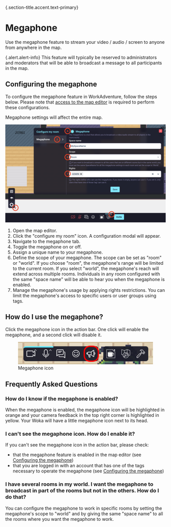 {.section-title.accent.text-primary}
# Megaphone

Use the megaphone feature to stream your video / audio / screen to anyone from anywhere in the map.

{.alert.alert-info}
This feature will typically be reserved to administrators and moderators that will be able to broadcast a message
to all participants in the map.

## Configuring the megaphone

To configure the megaphone feature in WorkAdventure, follow the steps below.
Please note that [access to the map editor](access.md) is required to perform these configurations.

Megaphone settings will affect the entire map.

<div class="row">
    <div class="col">
        <img src="../images/megaphone_general.png" class="figure-img img-fluid rounded" alt="" />
    </div>
</div>

1. Open the map editor.
2. Click the "configure my room" icon. A configuration modal will appear.
3. Navigate to the megaphone tab.
4. Toggle the megaphone on or off.
5. Assign a unique name to your megaphone.
6. Define the scope of your megaphone. The scope can be set as "room" or "world". If you choose "room", the megaphone's range will be limited to the current room. If you select "world", the megaphone's reach will extend across multiple rooms. Individuals in any room configured with the same "space name" will be able to hear you when the megaphone is enabled.
7. Manage the megaphone's usage by applying rights restrictions. You can limit the megaphone's access to specific users or user groups using tags.

## How do I use the megaphone?

Click the megaphone icon in the action bar.
One click will enable the megaphone, and a second click will disable it.

<div class="text-center">
    <figure class="figure">
        <img src="../images/editor/megaphone-icon.png" class="figure-img img-fluid rounded w-75" alt="" />
        <figcaption class="figure-caption">Megaphone icon</figcaption>
    </figure>
</div>

## Frequently Asked Questions


### How do I know if the megaphone is enabled?

When the megaphone is enabled, the megaphone icon will be highlighted in orange and your camera feedback in the top right corner is highlighted in yellow.
Your Woka will have a little megaphone icon next to its head.

### I can't see the megaphone icon. How do I enable it?

If you can't see the megaphone icon in the action bar, please check:

- that the megaphone feature is enabled in the map editor (see [Configuring the megaphone](#content-configuring-the-megaphone))
- that you are logged in with an account that has one of the tags necessary to operate the megaphone (see [Configuring the megaphone](#content-configuring-the-megaphone))

### I have several rooms in my world. I want the megaphone to broadcast in part of the rooms but not in the others. How do I do that?

You can configure the megaphone to work in specific rooms by setting the megaphone's scope to "world" and by giving the same "space name" to all the rooms where you want the megaphone to work.
